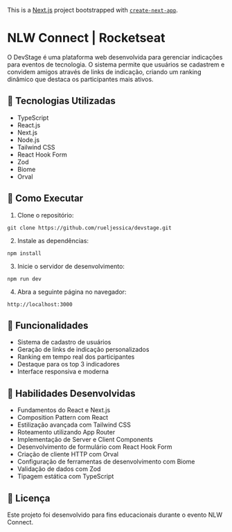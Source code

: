 This is a [Next.js](https://nextjs.org) project bootstrapped with [`create-next-app`](https://nextjs.org/docs/app/api-reference/cli/create-next-app).

# NLW Connect | Rocketseat

O DevStage é uma plataforma web desenvolvida para gerenciar indicações para eventos de tecnologia. O sistema permite que usuários se cadastrem e convidem amigos através de links de indicação, criando um ranking dinâmico que destaca os participantes mais ativos.


## 🚀 Tecnologias Utilizadas

- TypeScript
- React.js
- Next.js
- Node.js
- Tailwind CSS
- React Hook Form
- Zod
- Biome
- Orval

## 🔧 Como Executar

1. Clone o repositório:
```
git clone https://github.com/rueljessica/devstage.git
```


2. Instale as dependências:
```
npm install
```
3. Inicie o servidor de desenvolvimento:
```
npm run dev
```
4. Abra a seguinte página no navegador:
```
http://localhost:3000
```

## 🌟 Funcionalidades

- Sistema de cadastro de usuários
- Geração de links de indicação personalizados
- Ranking em tempo real dos participantes
- Destaque para os top 3 indicadores
- Interface responsiva e moderna

## 🎯 Habilidades Desenvolvidas

- Fundamentos do React e Next.js
- Composition Pattern com React
- Estilização avançada com Tailwind CSS
- Roteamento utilizando App Router
- Implementação de Server e Client Components
- Desenvolvimento de formulário com React Hook Form
- Criação de cliente HTTP com Orval
- Configuração de ferramentas de desenvolvimento com Biome
- Validação de dados com Zod
- Tipagem estática com TypeScript

## 📜 Licença

Este projeto foi desenvolvido para fins educacionais durante o evento NLW Connect.

